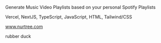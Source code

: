 Generate Music Video Playlists based on your personal Spotify Playlists

Vercel, NextJS, TypeScript, JavaScript, HTML, Tailwind/CSS

www.nurtree.com

rubber duck
